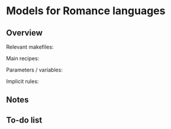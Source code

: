 # Models for Romance languages


## Overview

Relevant makefiles:

Main recipes:

Parameters / variables:

Implicit rules:



## Notes

## To-do list

